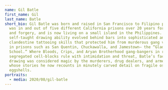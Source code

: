 ```yaml
---
name: Gil Batle
first_name: Gil
last_name: Batle
short_bio: Gil Batle was born and raised in San Francisco to Filipino parents,
  was in and out of five different California prisons over 20 years for fraud
  and forgery, and is now living on a small island in the Philippines. Batle’s
  self-taught drawing ability evolved behind bars into sophisticated and
  clandestine tattooing skills that protected him from murderous gang violence
  in prisons such as San Quentin, Chuckawalla, and Jamestown— the “Gladiator
  School.” Where Bloods, Crips, and Aryan Brotherhood gang-bangers in racially
  segregated cell-blocks rule with intimidation and threat, Batle’s facility for
  drawing was considered magic by the murderers, drug dealers, and armed robbers
  whose stories he now recounts in minutely carved detail on fragile ostrich
  eggshells.
portraits:
  - media: 2020/08/gil-batle
---
```

